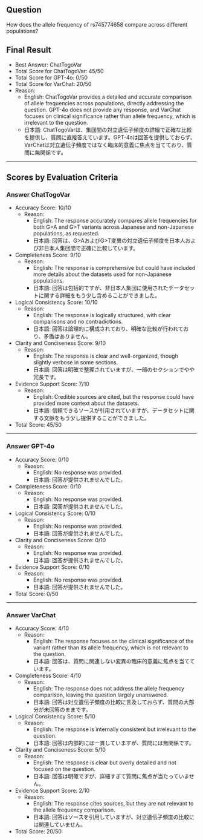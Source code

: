 ## Question

How does the allele frequency of rs745774658 compare across different populations?

## Final Result

- Best Answer: ChatTogoVar
- Total Score for ChatTogoVar: 45/50
- Total Score for GPT-4o: 0/50
- Total Score for VarChat: 20/50
- Reason:
  - English: ChatTogoVar provides a detailed and accurate comparison of allele frequencies across populations, directly addressing the question. GPT-4o does not provide any response, and VarChat focuses on clinical significance rather than allele frequency, which is irrelevant to the question.
  - 日本語: ChatTogoVarは、集団間の対立遺伝子頻度の詳細で正確な比較を提供し、質問に直接答えています。GPT-4oは回答を提供しておらず、VarChatは対立遺伝子頻度ではなく臨床的意義に焦点を当てており、質問に無関係です。

---

## Scores by Evaluation Criteria

### Answer ChatTogoVar
- Accuracy Score: 10/10
  - Reason: 
    - English: The response accurately compares allele frequencies for both G>A and G>T variants across Japanese and non-Japanese populations, as requested.
    - 日本語: 回答は、G>AおよびG>T変異の対立遺伝子頻度を日本人および非日本人集団間で正確に比較しています。
- Completeness Score: 9/10
  - Reason: 
    - English: The response is comprehensive but could have included more details about the datasets used for non-Japanese populations.
    - 日本語: 回答は包括的ですが、非日本人集団に使用されたデータセットに関する詳細をもう少し含めることができました。
- Logical Consistency Score: 10/10
  - Reason: 
    - English: The response is logically structured, with clear comparisons and no contradictions.
    - 日本語: 回答は論理的に構成されており、明確な比較が行われており、矛盾はありません。
- Clarity and Conciseness Score: 9/10
  - Reason: 
    - English: The response is clear and well-organized, though slightly verbose in some sections.
    - 日本語: 回答は明確で整理されていますが、一部のセクションでやや冗長です。
- Evidence Support Score: 7/10
  - Reason: 
    - English: Credible sources are cited, but the response could have provided more context about the datasets.
    - 日本語: 信頼できるソースが引用されていますが、データセットに関する文脈をもう少し提供することができました。
- Total Score: 45/50

---

### Answer GPT-4o
- Accuracy Score: 0/10
  - Reason: 
    - English: No response was provided.
    - 日本語: 回答が提供されませんでした。
- Completeness Score: 0/10
  - Reason: 
    - English: No response was provided.
    - 日本語: 回答が提供されませんでした。
- Logical Consistency Score: 0/10
  - Reason: 
    - English: No response was provided.
    - 日本語: 回答が提供されませんでした。
- Clarity and Conciseness Score: 0/10
  - Reason: 
    - English: No response was provided.
    - 日本語: 回答が提供されませんでした。
- Evidence Support Score: 0/10
  - Reason: 
    - English: No response was provided.
    - 日本語: 回答が提供されませんでした。
- Total Score: 0/50

---

### Answer VarChat
- Accuracy Score: 4/10
  - Reason: 
    - English: The response focuses on the clinical significance of the variant rather than its allele frequency, which is not relevant to the question.
    - 日本語: 回答は、質問に関連しない変異の臨床的意義に焦点を当てています。
- Completeness Score: 4/10
  - Reason: 
    - English: The response does not address the allele frequency comparison, leaving the question largely unanswered.
    - 日本語: 回答は対立遺伝子頻度の比較に言及しておらず、質問の大部分が未回答のままです。
- Logical Consistency Score: 5/10
  - Reason: 
    - English: The response is internally consistent but irrelevant to the question.
    - 日本語: 回答は内部的には一貫していますが、質問には無関係です。
- Clarity and Conciseness Score: 5/10
  - Reason: 
    - English: The response is clear but overly detailed and not focused on the question.
    - 日本語: 回答は明確ですが、詳細すぎて質問に焦点が当たっていません。
- Evidence Support Score: 2/10
  - Reason: 
    - English: The response cites sources, but they are not relevant to the allele frequency comparison.
    - 日本語: 回答はソースを引用していますが、対立遺伝子頻度の比較には関連していません。
- Total Score: 20/50